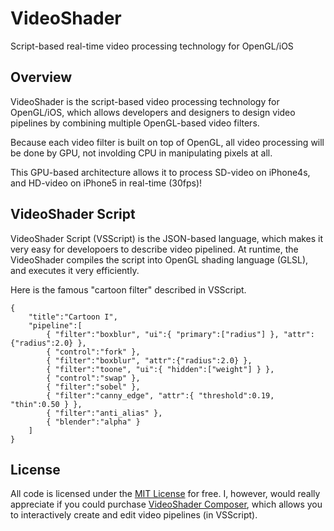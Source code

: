 # VideoShader
Script-based real-time video processing technology for OpenGL/iOS

## Overview
VideoShader is the script-based video processing technology for OpenGL/iOS, which allows developers and designers to design video pipelines by combining multiple OpenGL-based video filters. 

Because each video filter is built on top of OpenGL, all video processing will be done by GPU, not involding CPU in manipulating pixels at all.

This GPU-based architecture allows it to process SD-video on iPhone4s, and HD-video on iPhone5 in real-time (30fps)! 

## VideoShader Script
VideoShader Script (VSScript) is the JSON-based language, which makes it very easy for developoers to describe video pipelined. At runtime, the VideoShader compiles the script into OpenGL shading language (GLSL), and executes it very efficiently. 

Here is the famous "cartoon filter" described in VSScript. 

```
{
    "title":"Cartoon I",
    "pipeline":[
        { "filter":"boxblur", "ui":{ "primary":["radius"] }, "attr":{"radius":2.0} },
        { "control":"fork" },
        { "filter":"boxblur", "attr":{"radius":2.0} },
        { "filter":"toone", "ui":{ "hidden":["weight"] } },
        { "control":"swap" },
        { "filter":"sobel" },
        { "filter":"canny_edge", "attr":{ "threshold":0.19, "thin":0.50 } },
        { "filter":"anti_alias" },
        { "blender":"alpha" }
    ]
}
```
## License

All code is licensed under the [MIT License](http://www.opensource.org/licenses/mit-license.php) for free. I, however, would really appreciate if you could purchase [VideoShader Composer](https://itunes.apple.com/us/app/videoshader-composer/id764918337?mt=8), which allows you to interactively create and edit video pipelines (in VSScript). 
